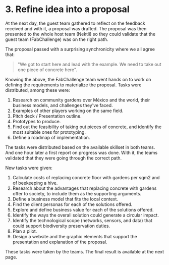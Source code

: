 # 3. Refine idea into a proposal

At the next day, the guest team gathered to reflect on the feedback received and with it, a proposal was drafted. The proposal was then presented to the whole host team (Nektli) so they could validate that the guest team (FabChallenge) was on the right path.

The proposal passed with a surprising synchronicity where we all agree that:

> "We got to start here and lead with the example. We need to take out one piece of concrete here".

Knowing the above, the FabChallenge team went hands on to work on defining the requirements to materialize the proposal. Tasks were distributed, among these were:

1. Research on community gardens over México and the world, their business models, and challenges they've faced.
2. Examples of other players working on the same field.
3. Pitch deck / Presentation outline.
4. Prototypes to produce.
5. Find out the feasibility of taking out pieces of concrete, and identify the most suitable ones for prototyping.
6. Define a roadmap of implementation.

The tasks were distributed based on the available skillset in both teams. And one hour later a first report on progress was done. With it, the teams validated that they were going through the correct path.

New tasks were given:

1. Calculate costs of replacing concrete floor with gardens per sqm2 and of beekeeping a hive.
2. Research about the advantages that replacing concrete with gardens offer to society, to include them as the supporting arguments.
3. Define a business model that fits the local context.
4. Find the client personas for each of the solutions offered.
5. Explore and define business value for each of the solutions offered.
6. Identify the ways the overall solution could generate a circular impact.
7. Identify the technological scope (networks, sensors, and data) that could support biodiversity preservation duties.
8. Plan a pilot.
9. Design a website and the graphic elements that support the presentation and explanation of the proposal.

These tasks were taken by the teams. The final result is available at the next page.

